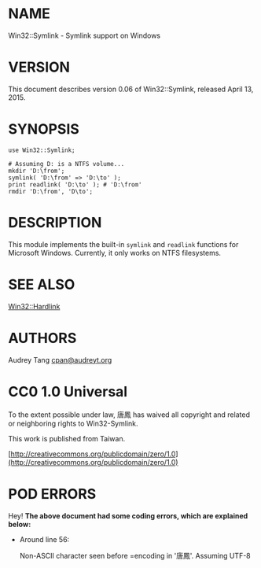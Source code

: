 # NAME

Win32::Symlink - Symlink support on Windows

# VERSION

This document describes version 0.06 of Win32::Symlink, released
April 13, 2015.

# SYNOPSIS

    use Win32::Symlink;

    # Assuming D: is a NTFS volume...
    mkdir 'D:\from';
    symlink( 'D:\from' => 'D:\to' );
    print readlink( 'D:\to' ); # 'D:\from'
    rmdir 'D:\from', 'D\to';

# DESCRIPTION

This module implements the built-in `symlink` and `readlink` functions for
Microsoft Windows.  Currently, it only works on NTFS filesystems.

# SEE ALSO

[Win32::Hardlink](https://metacpan.org/pod/Win32::Hardlink)

# AUTHORS

Audrey Tang <cpan@audreyt.org>

# CC0 1.0 Universal

To the extent possible under law, 唐鳳 has waived all copyright and related
or neighboring rights to Win32-Symlink.

This work is published from Taiwan.

[http://creativecommons.org/publicdomain/zero/1.0](http://creativecommons.org/publicdomain/zero/1.0)

# POD ERRORS

Hey! **The above document had some coding errors, which are explained below:**

- Around line 56:

    Non-ASCII character seen before =encoding in '唐鳳'. Assuming UTF-8
